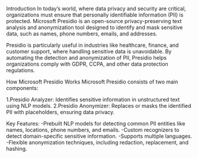 Introduction
In today’s world, where data privacy and security are critical, organizations must ensure that personally identifiable information (PII) is protected. Microsoft Presidio is an open-source privacy-preserving text analysis and anonymization tool designed to identify and mask sensitive data, such as names, phone numbers, emails, and addresses.

Presidio is particularly useful in industries like healthcare, finance, and customer support, where handling sensitive data is unavoidable. By automating the detection and anonymization of PII, Presidio helps organizations comply with GDPR, CCPA, and other data protection regulations.


How Microsoft Presidio Works
Microsoft Presidio consists of two main components:

  1.Presidio Analyzer: Identifies sensitive information in unstructured text using NLP models.
  2.Presidio Anonymizer: Replaces or masks the identified PII with placeholders, ensuring data privacy.

Key Features:
  -Prebuilt NLP models for detecting common PII entities like names, locations, phone numbers, and emails.
  -Custom recognizers to detect domain-specific sensitive information.
  -Supports multiple languages.
  -Flexible anonymization techniques, including redaction, replacement, and hashing.

  
